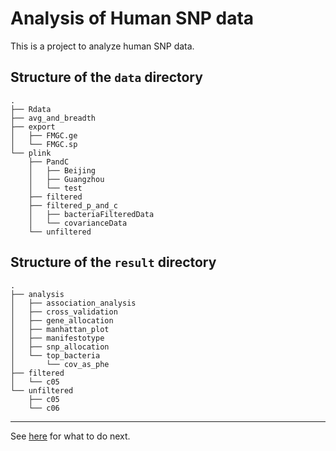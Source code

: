 # Analysis of Human SNP data

This is a project to analyze human SNP data.

## Structure of the `data` directory

```
.
├── Rdata
├── avg_and_breadth
├── export
│   ├── FMGC.ge
│   └── FMGC.sp
└── plink
    ├── PandC
    │   ├── Beijing
    │   ├── Guangzhou
    │   └── test
    ├── filtered
    ├── filtered_p_and_c
    │   ├── bacteriaFilteredData
    │   └── covarianceData
    └── unfiltered
```

## Structure of the `result` directory

```
.
├── analysis
│   ├── association_analysis
│   ├── cross_validation
│   ├── gene_allocation
│   ├── manhattan_plot
│   ├── manifestotype
│   ├── snp_allocation
│   └── top_bacteria
│       └── cov_as_phe
├── filtered
│   └── c05
└── unfiltered
    ├── c05
    └── c06
```
---

See [here](CONTRIBUTING.md) for what to do next.
